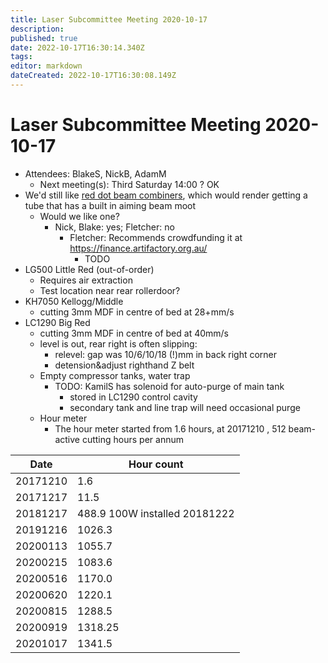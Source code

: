 ```yaml
---
title: Laser Subcommittee Meeting 2020-10-17
description: 
published: true
date: 2022-10-17T16:30:14.340Z
tags: 
editor: markdown
dateCreated: 2022-10-17T16:30:08.149Z
---
```


# Laser Subcommittee Meeting 2020-10-17

-   Attendees: BlakeS, NickB, AdamM
    -   Next meeting(s): Third Saturday 14:00 ? OK
-   We'd still like [red dot beam combiners](/subcommittee/laser-minutes-20191216), which would render getting a tube that has a built in aiming beam moot
    -   Would we like one?
        -   Nick, Blake: yes; Fletcher: no
            -   Fletcher: Recommends crowdfunding it at <https://finance.artifactory.org.au/>
                -   TODO
-   LG500 Little Red (out-of-order)
    -   Requires air extraction
    -   Test location near rear rollerdoor?
-   KH7050 Kellogg/Middle
    -   cutting 3mm MDF in centre of bed at 28+mm/s
-   LC1290 Big Red
    -   cutting 3mm MDF in centre of bed at 40mm/s
    -   level is out, rear right is often slipping:
        -   relevel: gap was 10/6/10/18 (!)mm in back right corner
        -   detension&adjust righthand Z belt
    -   Empty compressor tanks, water trap
        -   TODO: KamilS has solenoid for auto-purge of main tank
            -   stored in LC1290 control cavity
            -   secondary tank and line trap will need occasional purge
    -   Hour meter
        -   The hour meter started from 1.6 hours, at 20171210 , 512 beam-active cutting hours per annum

| Date     | Hour count                    |
|----------|-------------------------------|
| 20171210 | 1.6                           |
| 20171217 | 11.5                          |
| 20181217 | 488.9 100W installed 20181222 |
| 20191216 | 1026.3                        |
| 20200113 | 1055.7                        |
| 20200215 | 1083.6                        |
| 20200516 | 1170.0                        |
| 20200620 | 1220.1                        |
| 20200815 | 1288.5                        |
| 20200919 | 1318.25                       |
| 20201017 | 1341.5                        |
